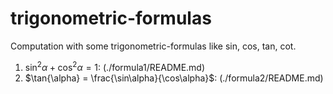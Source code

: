 # trigonometric-formulas

Computation with some trigonometric-formulas like sin, cos, tan, cot.


1. $\sin^{2}\alpha + \cos^{2}\alpha = 1$: (./formula1/README.md)
2. $\tan{\alpha} = \frac{\sin\alpha}{\cos\alpha}$: (./formula2/README.md)

